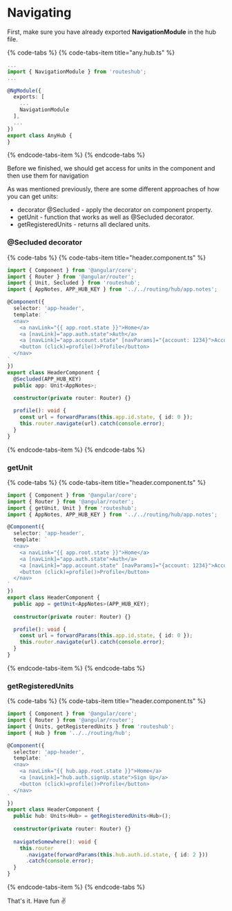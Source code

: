 # Navigating

First, make sure you have already exported **NavigationModule** in the hub file.

{% code-tabs %}
{% code-tabs-item title="any.hub.ts" %}
```typescript
...
import { NavigationModule } from 'routeshub';
...

@NgModule({
  exports: [
    ...
    NavigationModule
  ],
  ...
})
export class AnyHub {
}
```
{% endcode-tabs-item %}
{% endcode-tabs %}

Before we finished, we should get access for units in the component and then use them for navigation

As was mentioned previously, there are some different approaches of how you can get units:

* decorator @Secluded - apply the decorator on component property.
* getUnit - function that works as well as @Secluded decorator.
* getRegisteredUnits - returns all declared units.

### @Secluded decorator

{% code-tabs %}
{% code-tabs-item title="header.component.ts" %}
```typescript
import { Component } from '@angular/core';
import { Router } from '@angular/router';
import { Unit, Secluded } from 'routeshub';
import { AppNotes, APP_HUB_KEY } from '../../routing/hub/app.notes';

@Component({
  selector: 'app-header',
  template: `
  <nav>
    <a navLink="{{ app.root.state }}">Home</a>
    <a [navLink]="app.auth.state">Auth</a>
    <a [navLink]="app.account.state" [navParams]="{account: 1234}">Account</a>
    <button (click)=profile()>Profile</button>
  </nav>
`
})
export class HeaderComponent {
  @Secluded(APP_HUB_KEY)
  public app: Unit<AppNotes>;
  
  constructor(private router: Router) {}

  profile(): void {
    const url = forwardParams(this.app.id.state, { id: 0 });
    this.router.navigate(url).catch(console.error);
  }
}
```
{% endcode-tabs-item %}
{% endcode-tabs %}

### getUnit

{% code-tabs %}
{% code-tabs-item title="header.component.ts" %}
```typescript
import { Component } from '@angular/core';
import { Router } from '@angular/router';
import { getUnit, Unit } from 'routeshub';
import { AppNotes, APP_HUB_KEY } from '../../routing/hub/app.notes';

@Component({
  selector: 'app-header',
  template: `
  <nav>
    <a navLink="{{ app.root.state }}">Home</a>
    <a [navLink]="app.auth.state">Auth</a>
    <a [navLink]="app.account.state" [navParams]="{account: 1234}">Account</a>
    <button (click)=profile()>Profile</button>
  </nav>
`
})
export class HeaderComponent {
  public app = getUnit<AppNotes>(APP_HUB_KEY);
  
  constructor(private router: Router) {}

  profile(): void {
    const url = forwardParams(this.app.id.state, { id: 0 });
    this.router.navigate(url).catch(console.error);
  }
}
```
{% endcode-tabs-item %}
{% endcode-tabs %}

### getRegisteredUnits

{% code-tabs %}
{% code-tabs-item title="header.component.ts" %}
```typescript
import { Component } from '@angular/core';
import { Router } from '@angular/router';
import { Units, getRegisteredUnits } from 'routeshub';
import { Hub } from '../../routing/hub';

@Component({
  selector: 'app-header',
  template: `
  <nav>
    <a navLink="{{ hub.app.root.state }}">Home</a>
    <a [navLink]="hub.auth.signUp.state">Sign Up</a>
    <button (click)=profile()>Profile</button>
  </nav>
`
})
export class HeaderComponent {
  public hub: Units<Hub> = getRegisteredUnits<Hub>();
  
  constructor(private router: Router) {}
  
  navigateSomewhere(): void {
    this.router
      .navigate(forwardParams(this.hub.auth.id.state, { id: 2 }))
      .catch(console.error);
  }
}
```
{% endcode-tabs-item %}
{% endcode-tabs %}

That's it. Have fun ✌ 

